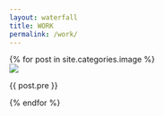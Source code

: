 ```yaml
---
layout: waterfall
title: WORK
permalink: /work/
---
```


<div id="wrapper">

  <!--<h1 class="page-heading">THOUGHT</h1> -->

  <div id="columns">
    {% for post in site.categories.image %}
      <div class="pin">
  			<a href="{{ post.url }}"><img src="{{ post.src }}" /></a>
			<p>
				{{ post.pre }}
			</p>
      </div>
    {% endfor %}
  </div>

 <!-- <p class="rss-subscribe">subscribe <a href="{{ "/feed.xml" | prepend: site.baseurl }}">via RSS</a></p>  -->

</div>
